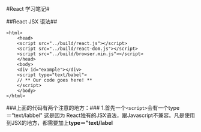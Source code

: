 #React 学习笔记#

##React JSX 语法##

	<html>
		<head>
    	<script src="../build/react.js"></script>
    	<script src="../build/react-dom.js"></script>
    	<script src="../build/browser.min.js"></script>
		</head>
   		<body>
    	<div id="example"></div>
    	<script type="text/babel">
		// ** Our code goes here! **
    	</script>
    	</body>
	</html>

###上面的代码有两个注意的地方：###
 1.首先一个`<script>`会有一个type＝“text/labbel" 这是因为
  React独有的JSX语法，跟Javascript不兼容。凡是使用到JSX的地方，都需要加上**type＝”text/label**



